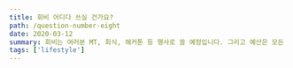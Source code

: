 ```yaml
---
title: 회비 어디다 쓰실 건가요?
path: /question-number-eight
date: 2020-03-12
summary: 회비는 여러분 MT, 회식, 해커톤 등 행사로 쓸 예정입니다. 그리고 예산은 모든 멋사분들과 합의 하에 쓸 예정입니다.
tags: ['lifestyle']
---
```

